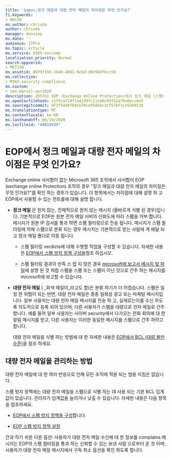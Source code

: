 ```yaml
---
title: '&apos;정크 메일과 대량 전자 메일의 차이점은 무엇 인가요?'
f1.keywords:
- NOCSH
ms.author: chrisda
author: chrisda
manager: dansimp
ms.date: ''
audience: ITPro
ms.topic: article
ms.service: O365-seccomp
localization_priority: Normal
search.appverid:
- MET150
ms.assetid: 8079f193-1b40-4081-9e5d-d0e50dfbcc59
ms.collection:
- M365-security-compliance
ms.custom:
- seo-marvel-apr2020
description: 관리자는 EOP (Exchange Online Protection)에서 정크 메일 (스팸) 및 대량 전자 메일 (회색 메일) 간의 차이점에 대해 알아볼 수 있습니다.
ms.openlocfilehash: c1f5ca724f7a41d9fc11ed0c93f52a79a6ecc8e5
ms.sourcegitcommit: 973f5449784cb70ce5545bc3cf57bf1ce5209218
ms.translationtype: MT
ms.contentlocale: ko-KR
ms.lasthandoff: 06/19/2020
ms.locfileid: "44819439"
---
```

# <a name="whats-the-difference-between-junk-email-and-bulk-email-in-eop"></a>EOP에서 정크 메일과 대량 전자 메일의 차이점은 무엇 인가요?

Exchange online 사서함이 없는 Microsoft 365 조직에서 사서함이 EOP (exchange online Protection) 조직의 경우 "정크 메일과 대량 전자 메일의 차이점은 무엇 인가요?"를 확인 하는 경우가 있습니다. 이 항목에서는 차이점에 대해 설명 하 고 EOP에서 사용할 수 있는 컨트롤에 대해 설명 합니다.

- **정크 메일** 은 원치 않는, 전체적으로 원치 않는 메시지 (올바르게 식별 된 경우)입니다. 기본적으로 EOP은 원본 전자 메일 서버의 신뢰도에 따라 스팸을 거부 합니다. 메시지가 원본 IP 검사를 통과 하면 스팸 필터링으로 전송 됩니다. 메시지가 스팸 필터링에 의해 스팸으로 분류 되는 경우 메시지는 기본적으로 받는 사람에 게 배달 되 고 정크 메일 폴더로 이동 됩니다.

  - 스팸 필터링 verdicts에 대해 수행할 작업을 구성할 수 있습니다. 자세한 내용은 [EOP에서 스팸 방지 정책 구성을](configure-your-spam-filter-policies.md)참조 하십시오.

  - 스팸 필터링 결과이 만족 스 럽 지 않은 경우 [microsoft에 보고서 메시지 및 파일](report-junk-email-messages-to-microsoft.md)에 설명 된 것 처럼 스팸을 스팸 또는 스팸이 아닌 것으로 간주 하는 메시지를 microsoft에 보고할 수 있습니다.

- **대량 전자 메일** ( _회색 메일이_라고도 함)은 분류 하기가 더 어렵습니다. 스팸은 일정 한 위협이 되는 반면, 대량 전자 메일은 종종 일회성 광고 또는 마케팅 메시지입니다. 일부 사용자는 대량 전자 메일 메시지를 전송 하 고, 실제로는이를 수신 하도록 의도적으로 등록 되어 있으며, 다른 사용자가 스팸을 대량으로 전자 메일로 간주 합니다. 예를 들어 일부 사용자는 사이버 security에서 다가오는 전화 회의에 대 한 알림 메시지를 받고, 다른 사용자는 이러한 동일한 메시지를 스팸으로 간주 하려고 합니다.

  대량 전자 메일을 식별 하는 방법에 대 한 자세한 내용은 [EOP에서 BCL (대량 불만 수준)](bulk-complaint-level-values.md)을 참조 하세요.

## <a name="how-to-manage-bulk-email"></a>대량 전자 메일을 관리하는 방법

대량 전자 메일에 대 한 여러 반응으로 인해 모든 조직에 적용 되는 범용 지침은 없습니다.

스팸 방지 정책에는 대량 전자 메일을 스팸으로 식별 하는 데 사용 되는 기본 BCL 임계값이 있습니다. 관리자가 임계값을 늘리거나 낮출 수 있습니다. 자세한 내용은 다음 항목을 참조하세요.

- [EOP에서 스팸 방지 정책을 구성](configure-your-spam-filter-policies.md)합니다.

- [EOP 스팸 방지 정책 설정](recommended-settings-for-eop-and-office365-atp.md#eop-anti-spam-policy-settings)

간과 하기 쉬운 다른 옵션: 사용자가 대량 전자 메일 수신에 대 한 정보를 complains 메시지는 EOP의 스팸 필터링을 통과 하는 신뢰할 수 있는 보낸 사람 으로부터 온 것 이며, 사용자가 대량 전자 메일 메시지에서 구독 취소 옵션을 확인 하도록 합니다.
